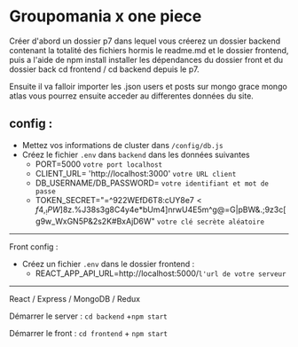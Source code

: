 #   Groupomania x one piece 

Créer d'abord un dossier p7 dans lequel vous créerez un dossier backend contenant la totalité des fichiers hormis le readme.md et le dossier frontend, puis a l'aide de npm install installer les dépendances du dossier front et du dossier back cd frontend / cd backend depuis le p7.

Ensuite il va falloir importer les .json users et posts sur mongo grace mongo atlas vous pourrez ensuite acceder au differentes données du site.
## config :

-   Mettez vos informations de cluster dans  `/config/db.js`
-   Créez le fichier  `.env`  dans  `backend`  dans les données suivantes
    -   PORT=5000  `votre port localhost`
    -   CLIENT_URL= 'http://localhost:3000' `votre URL client`
    -   DB_USERNAME/DB_PASSWORD= `votre identifiant et mot de passe`
    - TOKEN_SECRET="=^922WEfD6T8:cUY8e$7<f4,_!PW$]8z.%J38s3g8C4y4e*bUm4]nrwU4E5m^g@=G|pBW&.;9z3c[g9w_WxGN5P&2s2K#BxAjD6W"  `votre clé secrète aléatoire`

----------

Front config :

-   Créez un fichier  `.env`  dans le dossier frontend :
    -   REACT_APP_API_URL=http://localhost:5000/`l'url de votre serveur`

-------

React / Express / MongoDB / Redux

Démarrer le server :  `cd backend` +`npm start`

Démarrer le front :  `cd frontend`  +  `npm start`
